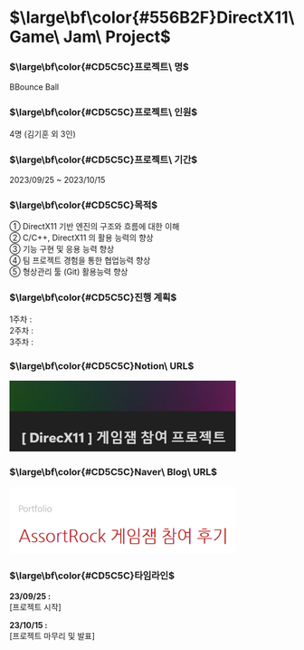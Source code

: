 # $\large\bf\color{#556B2F}DirectX11\ Game\ Jam\ Project$

### $\large\bf\color{#CD5C5C}프로젝트\ 명$
BBounce Ball

### $\large\bf\color{#CD5C5C}프로젝트\ 인원$
4명 (김기훈 외 3인)

### $\large\bf\color{#CD5C5C}프로젝트\ 기간$
2023/09/25 ~ 2023/10/15

### $\large\bf\color{#CD5C5C}목적$
① DirectX11 기반 엔진의 구조와 흐름에 대한 이해</br>
② C/C++, DirectX11 의 활용 능력의 향상</br>
③ 기능 구현 및 응용 능력 향상</br>
④ 팀 프로젝트 경험을 통한 협업능력 향상</br>
⑤ 형상관리 툴 (Git) 활용능력 향상</br>

### $\large\bf\color{#CD5C5C}진행 계획$
1주차 : 
</br>
2주차 : 
</br>
3주차 : 

### $\large\bf\color{#CD5C5C}Notion\ URL$
<a href="https://reminiscent-moth-47a.notion.site/DirecX11-11b7e40d2ccc80de939bd3c8d4a05951?pvs=4">
    <img src="./ReadMe/Notion.png" alt="BBounceBall 개발일지" width="400"/>
</a>
</br>

### $\large\bf\color{#CD5C5C}Naver\ Blog\ URL$
<a href="https://blog.naver.com/qussong_coding_story/223238671600">
    <img src="./ReadMe/BBounceBall.png" alt="게임잼 참여후기" width="400"/>
</a>
</br>

### $\large\bf\color{#CD5C5C}타임라인$
<b>23/09/25 :</b></br>
[프로젝트 시작]</br>

<b>23/10/15 :</b></br>
[프로젝트 마무리 및 발표]</br>